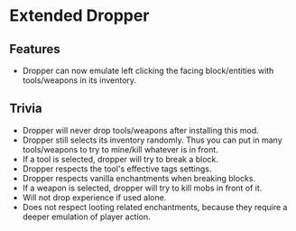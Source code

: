 # Extended Dropper

## Features

- Dropper can now emulate left clicking the facing block/entities with tools/weapons in its inventory.

## Trivia
- Dropper will never drop tools/weapons after installing this mod.
- Dropper still selects its inventory randomly. Thus you can put in many tools/weapons to try to mine/kill whatever is in front.
- If a tool is selected, dropper will try to break a block.
- Dropper respects the tool's effective tags settings.
- Dropper respects vanilla enchantments when breaking blocks.
- If a weapon is selected, dropper will try to kill mobs in front of it.
- Will not drop experience if used alone.
- Does not respect looting related enchantments, because they require a deeper emulation of player action.
